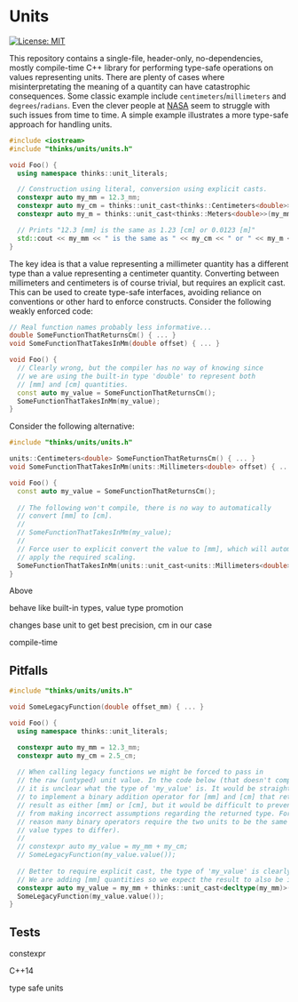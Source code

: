 # Units
[![License: MIT](https://img.shields.io/badge/License-MIT-yellow.svg)](https://opensource.org/licenses/MIT)

This repository contains a single-file, header-only, no-dependencies, mostly compile-time C++ library for performing type-safe operations on values representing units. There are plenty of cases where misinterpretating the meaning of a quantity can have catastrophic consequences. Some classic example include `centimeters`/`millimeters` and `degrees`/`radians`. Even the clever people at [NASA](https://www.latimes.com/archives/la-xpm-1999-oct-01-mn-17288-story.html) seem to struggle with such issues from time to time. A simple example illustrates a more type-safe approach for handling units.
```cpp
#include <iostream>
#include "thinks/units/units.h"

void Foo() {
  using namespace thinks::unit_literals;

  // Construction using literal, conversion using explicit casts.
  constexpr auto my_mm = 12.3_mm;
  constexpr auto my_cm = thinks::unit_cast<thinks::Centimeters<double>>(my_mm);
  constexpr auto my_m = thinks::unit_cast<thinks::Meters<double>>(my_mm);

  // Prints "12.3 [mm] is the same as 1.23 [cm] or 0.0123 [m]"
  std::cout << my_mm << " is the same as " << my_cm << " or " << my_m << '\n';
}
```
The key idea is that a value representing a millimeter quantity has a different type than a value representing a centimeter quantity. Converting between millimeters and centimeters is of course trivial, but requires an explicit cast. This can be used to create type-safe interfaces, avoiding reliance on conventions or other hard to enforce constructs. Consider the following weakly enforced code:
```cpp
// Real function names probably less informative...
double SomeFunctionThatReturnsCm() { ... }
void SomeFunctionThatTakesInMm(double offset) { ... }

void Foo() {
  // Clearly wrong, but the compiler has no way of knowing since 
  // we are using the built-in type 'double' to represent both 
  // [mm] and [cm] quantities.
  const auto my_value = SomeFunctionThatReturnsCm();
  SomeFunctionThatTakesInMm(my_value);
}
```
Consider the following alternative:
```cpp
#include "thinks/units/units.h"

units::Centimeters<double> SomeFunctionThatReturnsCm() { ... }
void SomeFunctionThatTakesInMm(units::Millimeters<double> offset) { ... }

void Foo() {
  const auto my_value = SomeFunctionThatReturnsCm();
  
  // The following won't compile, there is no way to automatically 
  // convert [mm] to [cm].
  //
  // SomeFunctionThatTakesInMm(my_value);
  // 
  // Force user to explicit convert the value to [mm], which will automatically 
  // apply the required scaling.
  SomeFunctionThatTakesInMm(units::unit_cast<units::Millimeters<double>>(my_value));
}
```
Above

behave like built-in types, value type promotion

changes base unit to get best precision, cm in our case

compile-time



## Pitfalls
```cpp
#include "thinks/units/units.h"

void SomeLegacyFunction(double offset_mm) { ... }

void Foo() {
  using namespace thinks::unit_literals;

  constexpr auto my_mm = 12.3_mm;
  constexpr auto my_cm = 2.5_cm;
  
  // When calling legacy functions we might be forced to pass in 
  // the raw (untyped) unit value. In the code below (that doesn't compile) 
  // it is unclear what the type of 'my_value' is. It would be straight-forward
  // to implement a binary addition operator for [mm] and [cm] that returns the
  // result as either [mm] or [cm], but it would be difficult to prevent users
  // from making incorrect assumptions regarding the returned type. For this 
  // reason many binary operators require the two units to be the same (only allowing
  // value types to differ).
  //
  // constexpr auto my_value = my_mm + my_cm;
  // SomeLegacyFunction(my_value.value());
  
  // Better to require explicit cast, the type of 'my_value' is clearly communicated.
  // We are adding [mm] quantities so we expect the result to also be in [mm].
  constexpr auto my_value = my_mm + thinks::unit_cast<decltype(my_mm)>(my_cm);
  SomeLegacyFunction(my_value.value());
}

```


## Tests
constexpr

C++14

 type safe units
